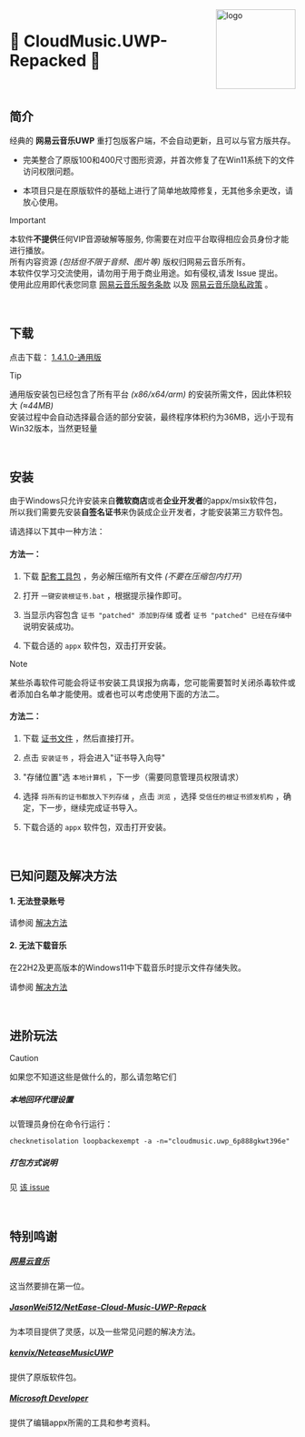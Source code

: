 <img src="https://user-images.githubusercontent.com/26399680/47980314-0e3f1700-e102-11e8-8857-e3436ecc8beb.png" alt="logo" width="140" height="140" align="right">

#  🎼 CloudMusic.UWP-Repacked 🚀

&nbsp;
&nbsp;
## 简介

经典的 **网易云音乐UWP** 重打包版客户端，不会自动更新，且可以与官方版共存。

- 完美整合了原版100和400尺寸图形资源，并首次修复了在Win11系统下的文件访问权限问题。

- 本项目只是在原版软件的基础上进行了简单地故障修复，无其他多余更改，请放心使用。

> [!IMPORTANT]
> 本软件**不提供**任何VIP音源破解等服务, 你需要在对应平台取得相应会员身份才能进行播放。<br />
> 所有内容资源 *(包括但不限于音频、图片等)* 版权归网易云音乐所有。<br />
> 本软件仅学习交流使用，请勿用于用于商业用途。如有侵权,请发 Issue 提出。<br />
> 使用此应用即代表您同意 [网易云音乐服务条款](https://st.music.163.com/official-terms/service) 以及 [网易云音乐隐私政策](https://st.music.163.com/official-terms/privacy) 。


&nbsp;
## 下载

点击下载：&nbsp;[1.4.1.0-通用版](../../raw/main/CloudMusic.UWP-1.4.1.0_Repacked_universal.AppxBundle)

> [!TIP]
> 通用版安装包已经包含了所有平台 *(x86/x64/arm)* 的安装所需文件，因此体积较大 *(&asymp;44MB)* <br />
> 安装过程中会自动选择最合适的部分安装，最终程序体积约为36MB，远小于现有Win32版本，当然更轻量


&nbsp;
## 安装

由于Windows只允许安装来自**微软商店**或者**企业开发者**的appx/msix软件包，<br />
所以我们需要先安装**自签名证书**来伪装成企业开发者，才能安装第三方软件包。

请选择以下其中一种方法：

#### 方法一：

1. 下载 [配套工具包](https://github.com/exp-3/CloudMusic.UWP-Tools/archive/dbb93c60c3dd9c634484ee1610f80d17dd66c02a.zip) ，务必解压缩所有文件 *(不要在压缩包内打开)* 

2. 打开 ```一键安装根证书.bat``` ，根据提示操作即可。

3. 当显示内容包含 ```证书 "patched" 添加到存储``` 或者 ```证书 "patched" 已经在存储中``` 说明安装成功。

4. 下载合适的 ```appx``` 软件包，双击打开安装。

> [!NOTE]
> 某些杀毒软件可能会将证书安装工具误报为病毒，您可能需要暂时关闭杀毒软件或者添加白名单才能使用。或者也可以考虑使用下面的方法二。

#### 方法二：

1. 下载 [证书文件](https://github.com/exp-3/CloudMusic.UWP-Tools/raw/main/data/3.cer) ，然后直接打开。

2. 点击 ```安装证书``` ，将会进入"证书导入向导" 

3. "存储位置"选 ```本地计算机``` ，下一步（需要同意管理员权限请求）

4. 选择 ```将所有的证书都放入下列存储``` ，点击 ```浏览``` ，选择 ```受信任的根证书颁发机构``` ，确定，下一步，继续完成证书导入。

5. 下载合适的 ```appx``` 软件包，双击打开安装。


&nbsp;
## 已知问题及解决方法

#### 1. 无法登录账号

请参阅 [解决方法](assets/login.md)

#### 2. 无法下载音乐

在22H2及更高版本的Windows11中下载音乐时提示文件存储失败。

请参阅 [解决方法](assets/storage.md)


&nbsp;
## 进阶玩法

> [!CAUTION]
> 如果您不知道这些是做什么的，那么请忽略它们

##### 本地回环代理设置

以管理员身份在命令行运行：

`checknetisolation loopbackexempt -a -n="cloudmusic.uwp_6p888gkwt396e"`

##### 打包方式说明

见 [该 issue](https://github.com/JasonWei512/NetEase-Cloud-Music-UWP-Repack/issues/3#issuecomment-636415035)


&nbsp;
## 特别鸣谢

##### [网易云音乐](https://music.163.com/)

这当然要排在第一位。

##### [JasonWei512/NetEase-Cloud-Music-UWP-Repack](https://github.com/JasonWei512/NetEase-Cloud-Music-UWP-Repack)

为本项目提供了灵感，以及一些常见问题的解决方法。

##### [kenvix/NeteaseMusicUWP](https://github.com/kenvix/NeteaseMusicUWP)

提供了原版软件包。

##### [Microsoft Developer](https://developer.microsoft.com/zh-cn/)

提供了编辑appx所需的工具和参考资料。
